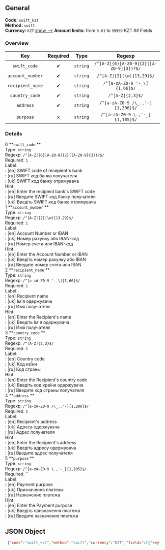 ## General 
**Code:** `swift_kzt`  
**Method:** `swift`  
**Currency:** `KZT` [show -->]() 
**Amount limits:** from `0.01`  to `99999`  KZT ## Fields 
### Overview 
|Key|Required|Type|Regexp| 
|:---:|:---:|:---:|:---:| 
|`swift_code` |✔ |`string` |`/^[A-Z]{6}[A-Z0-9]{2}([A-Z0-9]{3})?$/` | 
|`account_number` |✔ |`string` |`/^[A-Z]{2}(\w){13,29}$/` | 
|`recipient_name` |✔ |`string` |`/^[a-zA-Z0-9 '-_\]{1,66}$/` | 
|`country_code` |✔ |`string` |`/^[A-Z]{2,3}$/` | 
|`address` |✔ |`string` |`/^[a-zA-Z0-9 /\_.,'-]{1,200}$/` | 
|`purpose` |✗ |`string` |`/^[a-zA-Z0-9 \.,'-_]{1,105}$/` | 
 
### Details 
0 **`swift_code` **  
Type: `string`  
Regexp: `/^[A-Z]{6}[A-Z0-9]{2}([A-Z0-9]{3})?$/`  
Required: `1`  
Label:  
: [en] SWIFT code of recepient's bank  
: [ru] SWIFT код банка получателя  
: [uk] SWIFT код банку отримувача  
Hint:  
: [en] Enter the recipient bank's SWIFT code  
: [ru] Введите SWIFT код банку получателя  
: [uk] Введiть SWIFT код банка отримувача  
1 **`account_number` **  
Type: `string`  
Regexp: `/^[A-Z]{2}(\w){13,29}$/`  
Required: `1`  
Label:  
: [en] Account Number or IBAN  
: [uk] Номер рахунку або IBAN-код  
: [ru] Номер счета или IBAN-код  
Hint:  
: [en] Enter the Account Number or IBAN  
: [uk] Введіть номер рахунку або IBAN  
: [ru] Введите номер счета или IBAN  
2 **`recipient_name` **  
Type: `string`  
Regexp: `/^[a-zA-Z0-9 '-_\]{1,66}$/`  
Required: `1`  
Label:  
: [en] Recipient name  
: [uk] Ім'я одержувача  
: [ru] Имя получателя  
Hint:  
: [en] Enter the Recipient's name  
: [uk] Введіть Ім'я одержувача  
: [ru] Имя получателя  
3 **`country_code` **  
Type: `string`  
Regexp: `/^[A-Z]{2,3}$/`  
Required: `1`  
Label:  
: [en] Country code  
: [uk] Код каїни  
: [ru] Код страны  
Hint:  
: [en] Enter the Recipient's сountry code  
: [uk] Введіть код країни одержувача  
: [ru] Введите код страны получателя  
4 **`address` **  
Type: `string`  
Regexp: `/^[a-zA-Z0-9 /\_.,'-]{1,200}$/`  
Required: `1`  
Label:  
: [en] Recipient's address  
: [uk] Адреса одержувача  
: [ru] Адрес получателя  
Hint:  
: [en] Enter the Recipient's address  
: [uk] Введіть адресу одержувача  
: [ru] Введите адрес получателя  
5 **`purpose` **  
Type: `string`  
Regexp: `/^[a-zA-Z0-9 \.,'-_]{1,105}$/`  
Required: ``  
Label:  
: [en] Payment purpose  
: [uk] Призначення платежа  
: [ru] Назначение платежа  
Hint:  
: [en] Enter the Payment purpose  
: [uk] Введіть призначення платежа  
: [ru] Введите назначение платежа  
## JSON Object 
```json
 {"code":"swift_kzt","method":"swift","currency":"KZT","fields":[{"key":"swift_code","type":"string","label":{"en":"SWIFT code of recepient's bank","ru":"SWIFT \u043a\u043e\u0434 \u0431\u0430\u043d\u043a\u0430 \u043f\u043e\u043b\u0443\u0447\u0430\u0442\u0435\u043b\u044f","uk":"SWIFT \u043a\u043e\u0434 \u0431\u0430\u043d\u043a\u0443 \u043e\u0442\u0440\u0438\u043c\u0443\u0432\u0430\u0447\u0430"},"hint":{"en":"Enter the recipient bank's SWIFT code","ru":"\u0412\u0432\u0435\u0434\u0438\u0442\u0435 SWIFT \u043a\u043e\u0434 \u0431\u0430\u043d\u043a\u0443 \u043f\u043e\u043b\u0443\u0447\u0430\u0442\u0435\u043b\u044f","uk":"\u0412\u0432\u0435\u0434i\u0442\u044c SWIFT \u043a\u043e\u0434 \u0431\u0430\u043d\u043a\u0430 \u043e\u0442\u0440\u0438\u043c\u0443\u0432\u0430\u0447\u0430"},"regexp":"\/^[A-Z]{6}[A-Z0-9]{2}([A-Z0-9]{3})?$\/","required":true,"position":1},{"key":"account_number","type":"string","label":{"en":"Account Number or IBAN","uk":"\u041d\u043e\u043c\u0435\u0440 \u0440\u0430\u0445\u0443\u043d\u043a\u0443 \u0430\u0431\u043e IBAN-\u043a\u043e\u0434","ru":"\u041d\u043e\u043c\u0435\u0440 \u0441\u0447\u0435\u0442\u0430 \u0438\u043b\u0438 IBAN-\u043a\u043e\u0434"},"regexp":"\/^[A-Z]{2}(\\w){13,29}$\/","required":true,"position":2,"hint":{"en":"Enter the Account Number or IBAN","uk":"\u0412\u0432\u0435\u0434\u0456\u0442\u044c \u043d\u043e\u043c\u0435\u0440 \u0440\u0430\u0445\u0443\u043d\u043a\u0443 \u0430\u0431\u043e IBAN","ru":"\u0412\u0432\u0435\u0434\u0438\u0442\u0435 \u043d\u043e\u043c\u0435\u0440 \u0441\u0447\u0435\u0442\u0430 \u0438\u043b\u0438 IBAN"},"example":"DE89370400440532013000"},{"key":"recipient_name","type":"string","label":{"en":"Recipient name","uk":"\u0406\u043c'\u044f \u043e\u0434\u0435\u0440\u0436\u0443\u0432\u0430\u0447\u0430","ru":"\u0418\u043c\u044f \u043f\u043e\u043b\u0443\u0447\u0430\u0442\u0435\u043b\u044f"},"regexp":"\/^[a-zA-Z0-9 '-_\\]{1,66}$\/","required":true,"position":3,"hint":{"en":"Enter the Recipient's name","uk":"\u0412\u0432\u0435\u0434\u0456\u0442\u044c \u0406\u043c'\u044f \u043e\u0434\u0435\u0440\u0436\u0443\u0432\u0430\u0447\u0430","ru":"\u0418\u043c\u044f \u043f\u043e\u043b\u0443\u0447\u0430\u0442\u0435\u043b\u044f"}},{"key":"country_code","type":"string","label":{"en":"Country code","uk":"\u041a\u043e\u0434 \u043a\u0430\u0457\u043d\u0438","ru":"\u041a\u043e\u0434 \u0441\u0442\u0440\u0430\u043d\u044b"},"regexp":"\/^[A-Z]{2,3}$\/","required":true,"position":4,"hint":{"en":"Enter the Recipient's \u0441ountry code","uk":"\u0412\u0432\u0435\u0434\u0456\u0442\u044c \u043a\u043e\u0434 \u043a\u0440\u0430\u0457\u043d\u0438 \u043e\u0434\u0435\u0440\u0436\u0443\u0432\u0430\u0447\u0430","ru":"\u0412\u0432\u0435\u0434\u0438\u0442\u0435 \u043a\u043e\u0434 \u0441\u0442\u0440\u0430\u043d\u044b \u043f\u043e\u043b\u0443\u0447\u0430\u0442\u0435\u043b\u044f"}},{"key":"address","type":"string","label":{"en":"Recipient's address","uk":"\u0410\u0434\u0440\u0435\u0441\u0430 \u043e\u0434\u0435\u0440\u0436\u0443\u0432\u0430\u0447\u0430","ru":"\u0410\u0434\u0440\u0435\u0441 \u043f\u043e\u043b\u0443\u0447\u0430\u0442\u0435\u043b\u044f"},"regexp":"\/^[a-zA-Z0-9 \/\\_.,'-]{1,200}$\/","required":true,"position":5,"hint":{"en":"Enter the Recipient's address","uk":"\u0412\u0432\u0435\u0434\u0456\u0442\u044c \u0430\u0434\u0440\u0435\u0441\u0443 \u043e\u0434\u0435\u0440\u0436\u0443\u0432\u0430\u0447\u0430","ru":"\u0412\u0432\u0435\u0434\u0438\u0442\u0435 \u0430\u0434\u0440\u0435\u0441 \u043f\u043e\u043b\u0443\u0447\u0430\u0442\u0435\u043b\u044f"}},{"key":"purpose","type":"string","label":{"en":"Payment purpose","uk":"\u041f\u0440\u0438\u0437\u043d\u0430\u0447\u0435\u043d\u043d\u044f \u043f\u043b\u0430\u0442\u0435\u0436\u0430","ru":"\u041d\u0430\u0437\u043d\u0430\u0447\u0435\u043d\u0438\u0435 \u043f\u043b\u0430\u0442\u0435\u0436\u0430"},"regexp":"\/^[a-zA-Z0-9 \\.,'-_]{1,105}$\/","required":false,"position":6,"hint":{"en":"Enter the Payment purpose","uk":"\u0412\u0432\u0435\u0434\u0456\u0442\u044c \u043f\u0440\u0438\u0437\u043d\u0430\u0447\u0435\u043d\u043d\u044f \u043f\u043b\u0430\u0442\u0435\u0436\u0430","ru":"\u0412\u0432\u0435\u0434\u0438\u0442\u0435 \u043d\u0430\u0437\u043d\u0430\u0447\u0435\u043d\u0438\u0435 \u043f\u043b\u0430\u0442\u0435\u0436\u0430"}}],"amount_min":0.01,"amount_max":99999}```  
